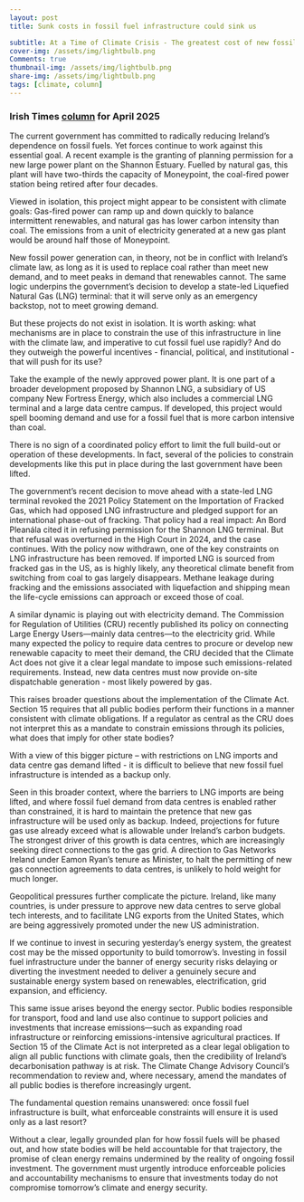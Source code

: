 ```yaml
---
layout: post
title: Sunk costs in fossil fuel infrastructure could sink us
subtitle: At a Time of Climate Crisis - The greatest cost of new fossil fuel projects may be the missed opportunity to build clean energy
cover-img: /assets/img/lightbulb.png
Comments: true
thumbnail-img: /assets/img/lightbulb.png
share-img: /assets/img/lightbulb.png
tags: [climate, column]
---
```

### Irish Times [column](https://www.irishtimes.com/environment/climate-crisis/2025/04/03/sunk-costs-in-fossil-fuel-infrastructure-could-sink-us/) for April 2025

The current government has committed to radically reducing Ireland’s dependence on fossil fuels. Yet forces continue to work against this essential goal. A recent example is the granting of planning permission for a new large power plant on the Shannon Estuary. Fuelled by natural gas, this plant will have two-thirds the capacity of Moneypoint, the coal-fired power station being retired after four decades. 

Viewed in isolation, this project might appear to be consistent with climate goals: Gas-fired power can ramp up and down quickly to balance intermittent renewables, and natural gas has lower carbon intensity than coal. The emissions from a unit of electricity generated at a new gas plant would be around half those of Moneypoint.

New fossil power generation can, in theory, not be in conflict with Ireland’s climate law, as long as it is used to replace coal rather than meet new demand, and to meet peaks in demand that renewables cannot. The same logic underpins the government’s decision to develop a state-led Liquefied Natural Gas (LNG) terminal: that it will serve only as an emergency backstop, not to meet growing demand.

But these projects do not exist in isolation. It is worth asking: what mechanisms are in place to constrain the use of this infrastructure in line with the climate law, and imperative to cut fossil fuel use rapidly? And do they outweigh the powerful incentives - financial, political, and institutional - that will push for its use?

Take the example of the newly approved power plant. It is one part of a broader development proposed by Shannon LNG, a subsidiary of US company New Fortress Energy, which also includes a commercial LNG terminal and a large data centre campus. If developed, this project would spell booming demand and use for a fossil fuel that is more carbon intensive than coal. 

There is no sign of a coordinated policy effort to limit the full build-out or operation of these developments. In fact, several of the policies to constrain developments like this put in place during the last government have been lifted. 

The government’s recent decision to move ahead with a state-led LNG terminal revoked the 2021 Policy Statement on the Importation of Fracked Gas, which had opposed LNG infrastructure and pledged support for an international phase-out of fracking. That policy had a real impact: An Bord Pleanála cited it in refusing permission for the Shannon LNG terminal. But that refusal was overturned in the High Court in 2024, and the case continues. With the policy now withdrawn, one of the key constraints on LNG infrastructure has been removed. If imported LNG is sourced from fracked gas in the US, as is highly likely, any theoretical climate benefit from switching from coal to gas largely disappears. Methane leakage during fracking and the emissions associated with liquefaction and shipping mean the life-cycle emissions can approach or exceed those of coal.

A similar dynamic is playing out with electricity demand. The Commission for Regulation of Utilities (CRU) recently published its policy on connecting Large Energy Users—mainly data centres—to the electricity grid. While many expected the policy to require data centres to procure or develop new renewable capacity to meet their demand, the CRU decided that the Climate Act does not give it a clear legal mandate to impose such emissions-related requirements. Instead, new data centres must now provide on-site dispatchable generation - most likely powered by gas.

This raises broader questions about the implementation of the Climate Act. Section 15 requires that all public bodies perform their functions in a manner consistent with climate obligations. If a regulator as central as the CRU does not interpret this as a mandate to constrain emissions through its policies, what does that imply for other state bodies? 

With a view of this bigger picture – with restrictions on LNG imports and data centre gas demand lifted - it is difficult to believe that new fossil fuel infrastructure is intended as a backup only. 

Seen in this broader context, where the barriers to LNG imports are being lifted, and where fossil fuel demand from data centres is enabled rather than constrained, it is hard to maintain the pretence that new gas infrastructure will be used only as backup. Indeed, projections for future gas use already exceed what is allowable under Ireland’s carbon budgets. The strongest driver of this growth is data centres, which are increasingly seeking direct connections to the gas grid. A direction to Gas Networks Ireland under Eamon Ryan’s tenure as Minister, to halt the permitting of new gas connection agreements to data centres, is unlikely to hold weight for much longer.  

Geopolitical pressures further complicate the picture. Ireland, like many countries, is under pressure to approve new data centres to serve global tech interests, and to facilitate LNG exports from the United States, which are being aggressively promoted under the new US administration.

If we continue to invest in securing yesterday’s energy system, the greatest cost may be the missed opportunity to build tomorrow’s. Investing in fossil fuel infrastructure under the banner of energy security risks delaying or diverting the investment needed to deliver a genuinely secure and sustainable energy system based on renewables, electrification, grid expansion, and efficiency. 


This same issue arises beyond the energy sector. Public bodies responsible for transport, food and land use also continue to support policies and investments that increase emissions—such as expanding road infrastructure or reinforcing emissions-intensive agricultural practices. If Section 15 of the Climate Act is not interpreted as a clear legal obligation to align all public functions with climate goals, then the credibility of Ireland’s decarbonisation pathway is at risk. The Climate Change Advisory Council’s recommendation to review and, where necessary, amend the mandates of all public bodies is therefore increasingly urgent.

The fundamental question remains unanswered: once fossil fuel infrastructure is built, what enforceable constraints will ensure it is used only as a last resort?

Without a clear, legally grounded plan for how fossil fuels will be phased out, and how state bodies will be held accountable for that trajectory, the promise of clean energy remains undermined by the reality of ongoing fossil investment. The government must urgently introduce enforceable policies and accountability mechanisms to ensure that investments today do not compromise tomorrow’s climate and energy security.

